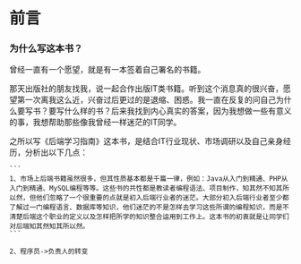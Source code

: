 # 前言

### 为什么写这本书？

曾经一直有一个愿望，就是有一本签着自己署名的书籍。

那天出版社的朋友找我，说一起合作出版IT类书籍。听到这个消息真的很兴奋，愿望第一次离我这么近，兴奋过后更过的是退缩、困惑。我一直在反复的问自己为什么要写书？要写什么样的书？后来我找到内心真实的答案，因为我想做一些有意义的事，我想帮助那些像我曾经一样迷茫的IT同学。

之所以写《后端学习指南》这本书，是结合IT行业现状、市场调研以及自己亲身经历，分析出以下几点：
	
	```
	1、市场上后端书籍虽然很多，但其性质基本都是千篇一律，例如：Java从入门到精通、PHP从入门到精通、MySQL编程等等。这些书的共性都是教读者编程语法、项目制作，知其然不知其所以然，但他们忽略了一个很重要的点就是初入后端行业者的迷茫。大部分初入后端行业者至少都了解过一门编程语言、数据库等知识，他们迷茫的不是怎样去学习这些所谓的编程知识，而是不清楚后端这个职业的定义以及怎样把所学的知识整合运用到工作上。这本书的初衷就是让同学们对后端知其然知其所以然。
	```
	
	2、程序员->负责人的转变



